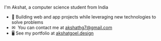 I'm Akshat, a computer science student from India

* 🚀 Building web and app projects while leveraging new technologies to solve problems
* ✉  You can contact me at [akshathg7@gmail.com](mailto:akshathg7@gmail.com)
* 🖥️ See my portfolio at <a href="akshatgoel.design" target="_blank"> 
     akshatgoel.design
    </a>

<!-- ### Badges

<b>My GitHub Stats</b>

<a href="http://www.github.com/akshato7"><img src="https://github-readme-stats.vercel.app/api?username=akshato7&show_icons=true&hide=&count_private=true&title_color=0891b2&text_color=ffffff&icon_color=0891b2&bg_color=1c1917&hide_border=true&show_icons=true" alt="akshato7's GitHub stats" /></a> -->
